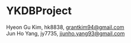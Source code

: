 # YKDBProject
Hyeon Gu Kim, hk8838, grantkim94@gmail.com \
Jun Ho Yang, jy7735, jjunho.yang93@gmail.com
